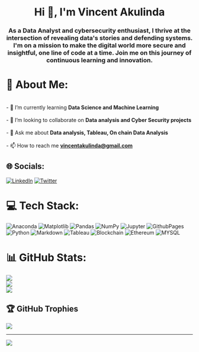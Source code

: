 <h1 align="center">Hi 👋, I'm Vincent Akulinda</h1>
<h3 align="center">As a Data Analyst and cybersecurity enthusiast, I thrive at the intersection of  revealing data's stories and defending systems. I'm on a mission to make the digital world more secure and insightful, one line of code at a time. Join me on this journey of continuous learning and innovation.</h3>

# 💫 About Me:
<br>- 🌱 I’m currently learning **Data Science and Machine Learning**<br><br>- 👯 I’m looking to collaborate on **Data analysis and Cyber Security projects**<br><br>- 💬 Ask me about **Data analysis, Tableau, On chain Data Analysis**<br><br>- 📫 How to reach me **vincentakulinda@gmail.com**


## 🌐 Socials:
[![LinkedIn](https://img.shields.io/badge/LinkedIn-%230077B5.svg?logo=linkedin&logoColor=white)](https://linkedin.com/in/vincentakulinda) [![Twitter](https://img.shields.io/badge/Twitter-%231DA1F2.svg?logo=Twitter&logoColor=white)](https://twitter.com/vincentakulinda_ke) 

# 💻 Tech Stack:
![Anaconda](https://img.shields.io/badge/Anaconda-%2344A833.svg?style=for-the-badge&logo=anaconda&logoColor=white) ![Matplotlib](https://img.shields.io/badge/Matplotlib-%23ffffff.svg?style=for-the-badge&logo=Matplotlib&logoColor=black) ![Pandas](https://img.shields.io/badge/pandas-%23150458.svg?style=for-the-badge&logo=pandas&logoColor=white) ![NumPy](https://img.shields.io/badge/numpy-%23013243.svg?style=for-the-badge&logo=numpy&logoColor=white) ![Jupyter](https://img.shields.io/badge/Jupyter-F37626.svg?&style=for-the-badge&logo=Jupyter&logoColor=white)  ![GithubPages](https://img.shields.io/badge/github%20pages-121013?style=for-the-badge&logo=github&logoColor=white) ![Python](https://img.shields.io/badge/python-3670A0?style=for-the-badge&logo=python&logoColor=ffdd54) ![Markdown](https://img.shields.io/badge/markdown-%23000000.svg?style=for-the-badge&logo=markdown&logoColor=white)  ![Tableau](https://img.shields.io/badge/Tableau-E97627?style=for-the-badge&logo=Tableau&logoColor=white)  ![Blockchain](https://img.shields.io/badge/Blockchain.com-121D33?logo=blockchaindotcom&logoColor=fff&style=for-the-badge) ![Ethereum](https://img.shields.io/badge/Ethereum-3C3C3D?style=for-the-badge&logo=Ethereum&logoColor=white) ![MYSQL](https://img.shields.io/badge/MySQL-4479A1.svg?style=for-the-badge&logo=MySQL&logoColor=white)
# 📊 GitHub Stats:
![](https://github-readme-stats.vercel.app/api?username=vincentakulinda&theme=dark&hide_border=false&include_all_commits=true&count_private=false)<br/>
![](https://github-readme-streak-stats.herokuapp.com/?user=vincentakulinda&theme=dark&hide_border=false)<br/>
![](https://github-readme-stats.vercel.app/api/top-langs/?username=vincentakulinda&theme=dark&hide_border=false&include_all_commits=true&count_private=false&layout=compact)

## 🏆 GitHub Trophies
![](https://github-profile-trophy.vercel.app/?username=vincentakulinda&theme=radical&no-frame=false&no-bg=true&margin-w=4)

---
[![](https://visitcount.itsvg.in/api?id=vincentakulinda&icon=0&color=0)](https://visitcount.itsvg.in)

<!-- Proudly created with GPRM ( https://gprm.itsvg.in ) -->
